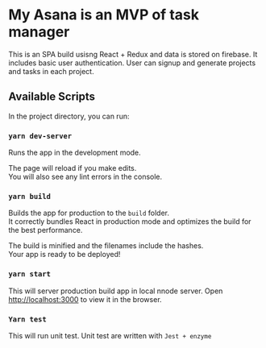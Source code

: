 # My Asana is an MVP of task manager

This is an SPA build usisng React + Redux and data is stored on firebase.
It includes basic user authentication. User can signup and generate projects and tasks in each project.

## Available Scripts

In the project directory, you can run:

### `yarn dev-server`

Runs the app in the development mode.<br />

The page will reload if you make edits.<br />
You will also see any lint errors in the console.

### `yarn build`

Builds the app for production to the `build` folder.<br />
It correctly bundles React in production mode and optimizes the build for the best performance.

The build is minified and the filenames include the hashes.<br />
Your app is ready to be deployed!

### `yarn start`

This will server production build app in local nnode server.
Open [http://localhost:3000](http://localhost:3000) to view it in the browser.

### `Yarn test`

This will run unit test. Unit test are written with `Jest + enzyme`
